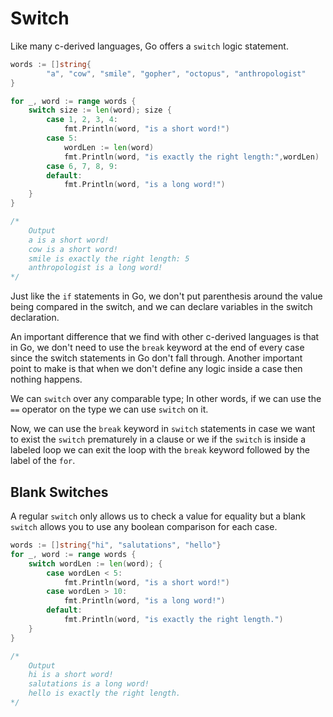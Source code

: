# Switch

Like many c-derived languages, Go offers a `switch` logic statement.

```go
words := []string{
        "a", "cow", "smile", "gopher", "octopus", "anthropologist" 
}

for _, word := range words {
    switch size := len(word); size {
        case 1, 2, 3, 4:
            fmt.Println(word, "is a short word!")
        case 5:
            wordLen := len(word)
            fmt.Println(word, "is exactly the right length:",wordLen)
        case 6, 7, 8, 9:
        default:
            fmt.Println(word, "is a long word!")
    }
}

/*
    Output
    a is a short word!
    cow is a short word!
    smile is exactly the right length: 5
    anthropologist is a long word!
*/
```

Just like the `if` statements in Go, we don't put parenthesis around the value being compared in the switch, and we can declare variables in the switch declaration.

An important difference that we find with other c-derived languages is that in Go, we don't need to use the `break` keyword at the end of every case since the switch statements in Go don't fall through. Another important point to make is that when we don't define any logic inside a case then nothing happens.

We can `switch` over any comparable type; In other words, if we can use the `==` operator on the type we can use `switch` on it.

Now, we can use the `break` keyword in `switch` statements in case we want to exist the `switch` prematurely in a clause or we if the `switch` is inside a labeled loop we can exit the loop with the `break` keyword followed by the label of the `for`.

## Blank Switches

A regular `switch` only allows us to check a value for equality but a blank `switch` allows you to use any boolean comparison for each case. 

```go
words := []string{"hi", "salutations", "hello"}
for _, word := range words {
    switch wordLen := len(word); {
        case wordLen < 5:
            fmt.Println(word, "is a short word!")
        case wordLen > 10:
            fmt.Println(word, "is a long word!")
        default:
            fmt.Println(word, "is exactly the right length.")
    }
}

/*
    Output
    hi is a short word!
    salutations is a long word!
    hello is exactly the right length.
*/
```


